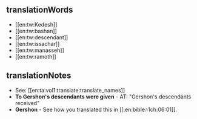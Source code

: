 ## translationWords

* [[en:tw:Kedesh]]
* [[en:tw:bashan]]
* [[en:tw:descendant]]
* [[en:tw:issachar]]
* [[en:tw:manasseh]]
* [[en:tw:ramoth]]

## translationNotes

* See: [[en:ta:vol1:translate:translate_names]]
* **To Gershon's descendants were given** - AT: "Gershon's descendants received"
* **Gershon** - See how you translated this in [[:en:bible:notes:1ch:06:01]].
